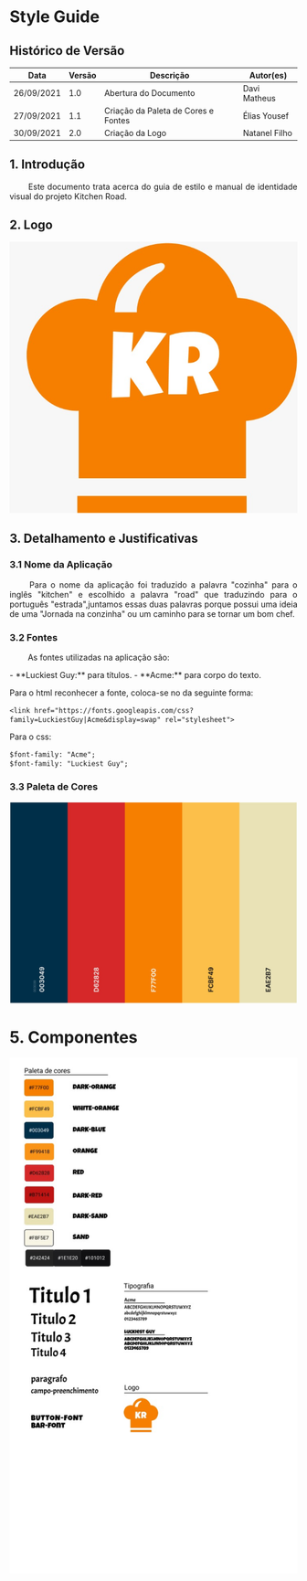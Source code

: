 # Style Guide

## Histórico de Versão

| Data       | Versão | Descrição                           | Autor(es)     |
| ---------- | ------ | ----------------------------------- | ------------- |
| 26/09/2021 | 1.0    | Abertura do Documento               | Davi Matheus  |
| 27/09/2021 | 1.1    | Criação da Paleta de Cores e Fontes | Élias Yousef  |
| 30/09/2021 | 2.0    | Criação da Logo                     | Natanel Filho |

## 1. Introdução

<p align = "justify"> &emsp;&emsp; Este documento trata acerca do guia de estilo e manual de identidade visual do projeto Kitchen Road.</p>

## 2. Logo

![Logo](../assets/logo.jpeg)

## 3. Detalhamento e Justificativas

### 3.1 Nome da Aplicação

<p align = "justify"> &emsp;&emsp; Para o nome da aplicação foi traduzido a palavra "cozinha" para o inglês "kitchen" e escolhido a  palavra "road" que traduzindo para o português "estrada",juntamos essas duas palavras porque possui uma ideia de uma "Jornada na conzinha" ou um caminho para se tornar um bom chef.</p>

### 3.2 Fontes

<p align = "justify"> &emsp;&emsp; As fontes utilizadas na aplicação são: </p>
- **Luckiest Guy:** para títulos.
- **Acme:**  para corpo do texto.

Para o html reconhecer a fonte, coloca-se no <head> da seguinte forma:

    <link href="https://fonts.googleapis.com/css?family=LuckiestGuy|Acme&display=swap" rel="stylesheet">

Para o css:

    $font-family: "Acme";
    $font-family: "Luckiest Guy";

### 3.3 Paleta de Cores

![Logo](../assets/colors.png)

# 5. Componentes

![Componentes](../assets/componentes.jpeg)
